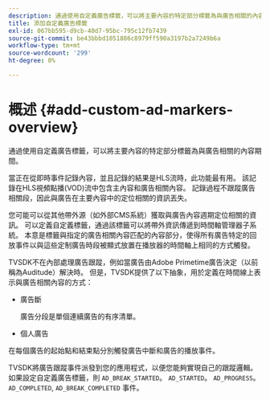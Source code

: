 ```yaml
---
description: 通過使用自定義廣告標籤，可以將主要內容的特定部分標籤為與廣告相關的內容期間。
title: 添加自定義廣告標籤
exl-id: 067bb595-d9cb-40d7-95bc-795c12fb7439
source-git-commit: be43bbbd1051886c8979ff590a3197b2a7249b6a
workflow-type: tm+mt
source-wordcount: '299'
ht-degree: 0%

---
```


# 概述 {#add-custom-ad-markers-overview}

通過使用自定義廣告標籤，可以將主要內容的特定部分標籤為與廣告相關的內容期間。

當正在從即時事件記錄內容，並且記錄的結果是HLS流時，此功能最有用。 該記錄在HLS視頻點播(VOD)流中包含主內容和廣告相關內容。 記錄過程不跟蹤廣告相關段，因此與廣告在主要內容中的定位相關的資訊丟失。

您可能可以從其他帶外源（如外部CMS系統）獲取與廣告內容週期定位相關的資訊。 可以定義自定義標籤，通過該標籤可以將帶外資訊傳遞到時間軸管理器子系統。 本意是標籤與指定的廣告相關內容匹配的內容部分，使得所有廣告特定的回放事件以與這些定制廣告時段被顯式放置在播放器的時間軸上相同的方式觸發。

TVSDK不在內部處理廣告跟蹤，例如當廣告由Adobe Primetime廣告決定（以前稱為Auditude）解決時。 但是，TVSDK提供了以下抽象，用於定義在時間線上表示與廣告相關內容的方式：

* 廣告斷

   廣告分段是單個連續廣告的有序清單。
* 個人廣告

在每個廣告的起始點和結束點分別觸發廣告中斷和廣告的播放事件。

TVSDK將廣告跟蹤事件派發到您的應用程式，以便您能夠實現自己的跟蹤邏輯。 如果設定自定義廣告標籤，則 `AD_BREAK_STARTED`。 `AD_STARTED`。 `AD_PROGRESS`。 `AD_COMPLETED`, `AD_BREAK_COMPLETED` 事件。
